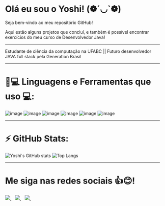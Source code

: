 # Olá eu sou o Yoshi! (❁´◡`❁)
  Seja bem-vindo ao meu repositório GitHub!

   Aqui estão alguns projetos que concluí, 
e também é possível encontrar exercícios
do meu curso de Desenvolvedor Java!
                                 
__________________________________________________________________________________________________________________________________________
Estudante de ciência da computação na UFABC ||
Futuro desenvolvedor JAVA full stack pela Generation Brasil
__________________________________________________________________________________________________________________________________________
# 🚀💻 Linguagens e Ferramentas que uso 💻:


![image](https://img.shields.io/badge/HTML5-E34F26?style=for-the-badge&logo=html5&logoColor=white)
![image](https://img.shields.io/badge/Java-ED8B00?style=for-the-badge&logo=java&logoColor=white)
![image](https://img.shields.io/badge/MySQL-00000F?style=for-the-badge&logo=mysql&logoColor=white)
![image](https://img.shields.io/badge/Angular-DD0031?style=for-the-badge&logo=angular&logoColor=white)
![image](https://img.shields.io/badge/Eclipse-2C2255?style=for-the-badge&logo=eclipse&logoColor=white)
![image](https://img.shields.io/badge/Docker-2CA5E0?style=for-the-badge&logo=docker&logoColor=white)

__________________________________________________________________________________________________________________________________________
# ⚡ GitHub Stats:
<p align >

![Yoshi's GitHub stats](https://github-readme-stats.vercel.app/api?username=YoshiiTsuu&show_icons=true&theme=highcontrast)
![Top Langs](https://github-readme-stats.vercel.app/api/top-langs/?username=YoshiiTsuu&show_icons=true&theme=highcontrast)




__________________________________________________________________________________________________________________________________________
# Me siga nas redes sociais 👍😊!
<p align>

  <a href="https://www.linkedin.com/in/yoshimitsu-miyahira/">
    <img src="https://img.shields.io/badge/LinkedIn-0077B5?style=for-the-badge&logo=linkedin&logoColor=white" />
  </a>&nbsp;&nbsp;
  <a href="https://www.facebook.com/yoshimitsu.miyahira">
    <img src="https://img.shields.io/badge/Facebook-1877F2?style=for-the-badge&logo=facebook&logoColor=white" />        
  </a>&nbsp;&nbsp;
    <a href="https://www.instagram.com/yoshi_tsu">
    <img src="https://img.shields.io/badge/Instagram-E4405F?style=for-the-badge&logo=instagram&logoColor=white" />        
  </a>&nbsp;&nbsp;

